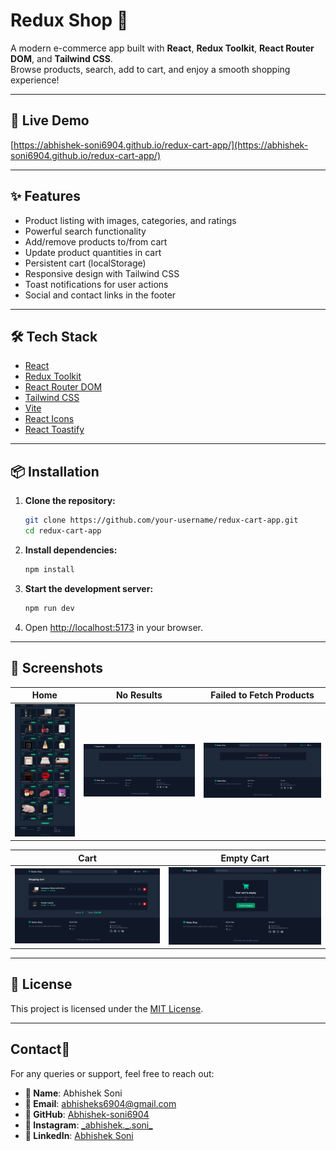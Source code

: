 # Redux Shop 🛒

A modern e-commerce app built with **React**, **Redux Toolkit**, **React Router DOM**, and **Tailwind CSS**.  
Browse products, search, add to cart, and enjoy a smooth shopping experience!

---

## 🚀 Live Demo

[https://abhishek-soni6904.github.io/redux-cart-app/](https://abhishek-soni6904.github.io/redux-cart-app/)

---

## ✨ Features

- Product listing with images, categories, and ratings
- Powerful search functionality
- Add/remove products to/from cart
- Update product quantities in cart
- Persistent cart (localStorage)
- Responsive design with Tailwind CSS
- Toast notifications for user actions
- Social and contact links in the footer

---

## 🛠️ Tech Stack

- [React](https://react.dev/)
- [Redux Toolkit](https://redux-toolkit.js.org/)
- [React Router DOM](https://reactrouter.com/)
- [Tailwind CSS](https://tailwindcss.com/)
- [Vite](https://vitejs.dev/)
- [React Icons](https://react-icons.github.io/react-icons/)
- [React Toastify](https://fkhadra.github.io/react-toastify/)

---

## 📦 Installation

1. **Clone the repository:**

   ```sh
   git clone https://github.com/your-username/redux-cart-app.git
   cd redux-cart-app
   ```

2. **Install dependencies:**

   ```sh
   npm install
   ```

3. **Start the development server:**

   ```sh
   npm run dev
   ```

4. Open [http://localhost:5173](http://localhost:5173) in your browser.

---

## 📸 Screenshots

| Home                          | No Results                                | Failed to Fetch Products                            |
| ----------------------------- | ----------------------------------------- | --------------------------------------------------- |
| ![Home](src/assets/screenshots/home.webp) | ![No Results](src/assets/screenshots/no-results.webp) | ![Failed to Fetch](src/assets/screenshots/failed-to-fetch.webp) |

| Cart                          | Empty Cart                                |
| ----------------------------- | ----------------------------------------- |
| ![Cart](src/assets/screenshots/cart.webp) | ![Empty Cart](src/assets/screenshots/empty-cart.webp) |

---

## 📄 License

This project is licensed under the [MIT License](LICENSE).

---

## Contact📩  
For any queries or support, feel free to reach out:
- **👤 Name**: Abhishek Soni
- **📧 Email**: abhisheks6904@gmail.com
- **🔗 GitHub**: [Abhishek-soni6904](https://github.com/Abhishek-soni6904)
- **📸 Instagram**: [\_abhishek.\_\.soni\_](https://www.instagram.com/_abhishek._.soni_/)
- **💼 LinkedIn**: [Abhishek Soni](https://www.linkedin.com/in/abhishek-soni-662028331/)